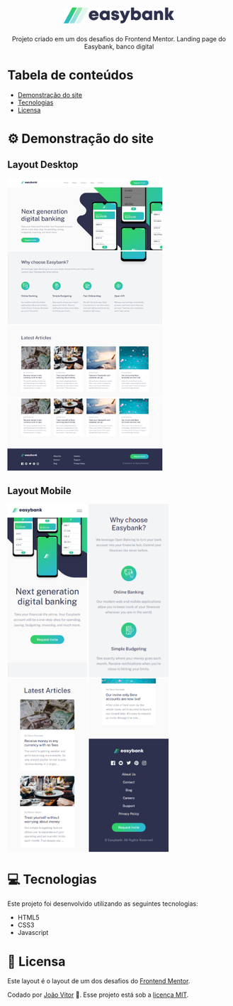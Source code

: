 <h1 align="center">
    <img src="assets/images/logo.svg" width="250px"/>
</h1>

<p align="center">Projeto criado em um dos desafios do Frontend Mentor. Landing page do Easybank, banco digital</p>

# Tabela de conteúdos

* [Demonstração do site](#gear-Demonstração-do-site)
* [Tecnologias](#computer-Tecnologias)
* [Licensa](#page_facing_up-Licensa)

# :gear: Demonstração do site

## Layout Desktop

<div>
    <img src="screenshots/layout-desktop-1.png" width="350px"/>
    <img src="screenshots/layout-desktop-2.png" width="350px"/>
    <img src="screenshots/layout-desktop-3.png" width="350px"/>
    <img src="screenshots/layout-desktop-4.png" width="350px"/>
</div>

## Layout Mobile

<div>
    <img src="screenshots/layout-mobile-1.png" width="180px"/>
    <img src="screenshots/layout-mobile-2.png" width="180px"/>
    <img src="screenshots/layout-mobile-3.png" width="180px"/>
    <img src="screenshots/layout-mobile-4.png" width="180px"/>
</div>

# :computer: Tecnologias

Este projeto foi desenvolvido utilizando as seguintes tecnologias:

* HTML5
* CSS3
* Javascript

# :page_facing_up: Licensa

Este layout é o layout de um dos desafios do [Frontend Mentor](https://www.frontendmentor.io/).

Codado por [João Vitor](https://github.com/JVUser01) :rocket:. Esse projeto está sob a [licença MIT](LICENSE.txt).
